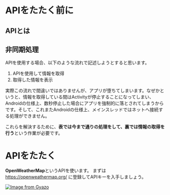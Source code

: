 # APIをたたく前に
## APIとは

## 非同期処理
APIを使用する場合、以下のような流れで記述しようとすると思います。

1. APIを使用して情報を取得
2. 取得した情報を表示

実際この流れで間違いではありませんが、アプリが堕ちてしまいます。なぜかというと、情報を取得している間はActivityが停止することになってしまい、Androidの仕様上、数秒停止した場合にアプリを強制的に落とされてしまうからです。そして、これまたAndroidの仕様上、メインスレッドではネットへ接続する処理ができません。

これらを解決するために、**表では今まで通りの処理をして、裏では情報の取得を行う**という作業が必要です。

# APIをたたく
**OpenWeatherMap**というAPIを使います。
まずは
https://openweathermap.org/
に登録してAPIキーを入手しましょう。


[![Image from Gyazo](https://i.gyazo.com/6f230ed4abc29db03e33eff0b1016adb.png)](https://gyazo.com/6f230ed4abc29db03e33eff0b1016adb)

